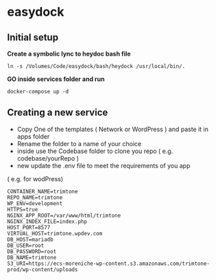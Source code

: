 # easydock

## Initial setup

**Create a symbolic lync  to heydoc bash file**
```
ln -s /Volumes/Code/easydock/bash/heydock /usr/local/bin/.
```
**GO inside services folder and run**
```
docker-compose up -d
```

## Creating a new service
- Copy One of the templates ( Network or WordPress )  and paste it in apps folder
- Rename the folder to a name of your choice
- inside use the Codebase folder to clone you repo ( e.g. codebase/yourRepo )
- new update the .env file to meet the requirements of you app

( e.g.  for wodPress)
```
CONTAINER_NAME=trimtone
REPO_NAME=trimtone
WP_ENV=development
HTTPS=true
NGINX_APP_ROOT=/var/www/html/trimtone
NGINX_INDEX_FILE=index.php
HOST_PORT=8577
VIRTUAL_HOST=trimtone.wpdev.com
DB_HOST=mariadb
DB_USER=root
DB_PASSWORD=root
DB_NAME=trimtone
S3_URI=https://ecs-moreniche-wp-content.s3.amazonaws.com/trimtone-prod/wp-content/uploads
```
